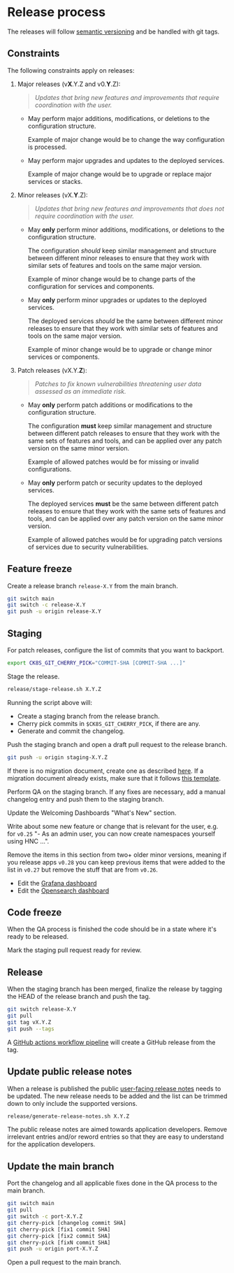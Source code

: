 # Release process

The releases will follow [semantic versioning](https://semver.org/) and be handled with git tags.

## Constraints

The following constraints apply on releases:

1. Major releases (v**X**.Y.Z and v0.**Y**.Z):

    > *Updates that bring new features and improvements that require coordination with the user.*

    - May perform major additions, modifications, or deletions to the configuration structure.

        Example of major change would be to change the way configuration is processed.

    - May perform major upgrades and updates to the deployed services.

        Example of major change would be to upgrade or replace major services or stacks.

1. Minor releases (vX.**Y**.Z):

    > *Updates that bring new features and improvements that does not require coordination with the user.*

    - May **only** perform minor additions, modifications, or deletions to the configuration structure.

        The configuration *should* keep similar management and structure between different minor releases to ensure that they work with similar sets of features and tools on the same major version.

        Example of minor change would be to change parts of the configuration for services and components.

    - May **only** perform minor upgrades or updates to the deployed services.

        The deployed services *should* be the same between different minor releases to ensure that they work with similar sets of features and tools on the same major version.

        Example of minor change would be to upgrade or change minor services or components.

1. Patch releases (vX.Y.**Z**):

    > *Patches to fix known vulnerabilities threatening user data assessed as an immediate risk.*

    - May **only** perform patch additions or modifications to the configuration structure.

        The configuration **must** keep similar management and structure between different patch releases to ensure that they work with the same sets of features and tools, and can be applied over any patch version on the same minor version.

        Example of allowed patches would be for missing or invalid configurations.

    - May **only** perform patch or security updates to the deployed services.

        The deployed services **must** be the same between different patch releases to ensure that they work with the same sets of features and tools, and can be applied over any patch version on the same minor version.

        Example of allowed patches would be for upgrading patch versions of services due to security vulnerabilities.

## Feature freeze

Create a release branch `release-X.Y` from the main branch.

```bash
git switch main
git switch -c release-X.Y
git push -u origin release-X.Y
```

## Staging

For patch releases, configure the list of commits that you want to backport.

```bash
export CK8S_GIT_CHERRY_PICK="COMMIT-SHA [COMMIT-SHA ...]"
```

Stage the release.

```bash
release/stage-release.sh X.Y.Z
```

Running the script above will:

- Create a staging branch from the release branch.
- Cherry pick commits in `$CK8S_GIT_CHERRY_PICK`, if there are any.
- Generate and commit the changelog.

Push the staging branch and open a draft pull request to the release branch.

```bash
git push -u origin staging-X.Y.Z
```

If there is no migration document, create one as described [here](../migration/README.md).
If a migration document already exists, make sure that it follows [this template](../migration/template/README.md).

Perform QA on the staging branch.
If any fixes are necessary, add a manual changelog entry and push them to the staging branch.

Update the Welcoming Dashboards "What's New" section.

Write about some new feature or change that is relevant for the user, e.g. for `v0.25` "- As an admin user, you can now create namespaces yourself using HNC ...".

Remove the items in this section from two+ older minor versions, meaning if you release apps `v0.28` you can keep previous items that were added to the list in `v0.27` but remove the stuff that are from `v0.26`.

- Edit the [Grafana dashboard](../helmfile/charts/grafana-ops/files/welcome.md)
- Edit the [Opensearch dashboard](../helmfile/charts/opensearch/configurer/files/dashboards-resources/welcome.md)

## Code freeze

When the QA process is finished the code should be in a state where it's ready to be released.

Mark the staging pull request ready for review.

## Release

When the staging branch has been merged, finalize the release by tagging the HEAD of the release branch and push the tag.

```bash
git switch release-X.Y
git pull
git tag vX.Y.Z
git push --tags
```

A [GitHub actions workflow pipeline](/.github/workflows/release.yml) will create a GitHub release from the tag.

## Update public release notes

When a release is published the public [user-facing release notes](https://github.com/elastisys/compliantkubernetes/blob/main/docs/release-notes/ck8s.md) needs to be updated.
The new release needs to be added and the list can be trimmed down to only include the supported versions.

```bash
release/generate-release-notes.sh X.Y.Z
```

The public release notes are aimed towards application developers.
Remove irrelevant entries and/or reword entries so that they are easy to understand for the application developers.

## Update the main branch

Port the changelog and all applicable fixes done in the QA process to the main branch.

```bash
git switch main
git pull
git switch -c port-X.Y.Z
git cherry-pick [changelog commit SHA]
git cherry-pick [fix1 commit SHA]
git cherry-pick [fix2 commit SHA]
git cherry-pick [fixN commit SHA]
git push -u origin port-X.Y.Z
```

Open a pull request to the main branch.
